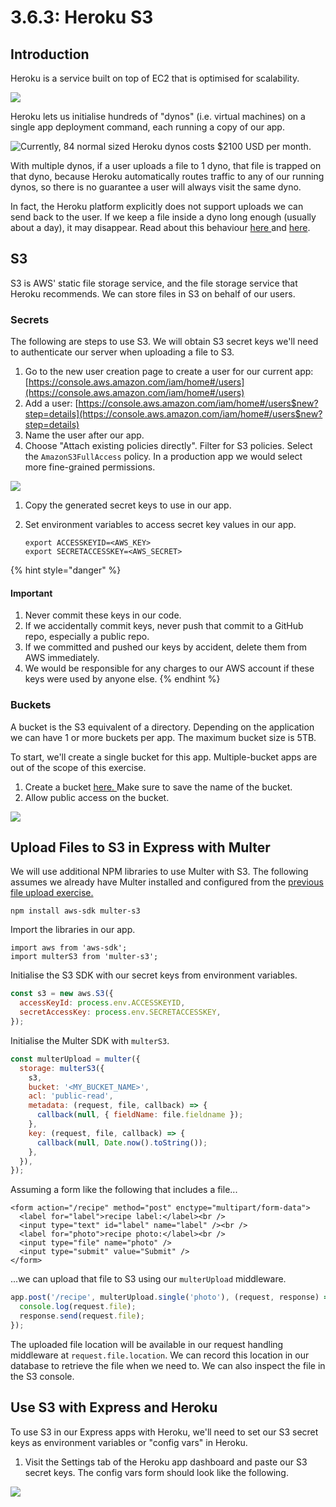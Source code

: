 # 3.6.3: Heroku S3

## Introduction

Heroku is a service built on top of EC2 that is optimised for scalability.

![](../../.gitbook/assets/heroku-arch-simple.png)

Heroku lets us initialise hundreds of "dynos" (i.e. virtual machines) on a single app deployment command, each running a copy of our app.

![Currently, 84 normal sized Heroku dynos costs $2100 USD per month.](../../.gitbook/assets/screen-shot-2020-12-10-at-5.51.58-pm.png)

With multiple dynos, if a user uploads a file to 1 dyno, that file is trapped on that dyno, because Heroku automatically routes traffic to any of our running dynos, so there is no guarantee a user will always visit the same dyno.

In fact, the Heroku platform explicitly does not support uploads we can send back to the user. If we keep a file inside a dyno long enough (usually about a day), it may disappear. Read about this behaviour [here ](https://help.heroku.com/K1PPS2WM/why-are-my-file-uploads-missing-deleted)and [here](https://devcenter.heroku.com/articles/dynos#ephemeral-filesystem).

## S3

S3 is AWS' static file storage service, and the file storage service that Heroku recommends. We can store files in S3 on behalf of our users.

### Secrets

The following are steps to use S3. We will obtain S3 secret keys we'll need to authenticate our server when uploading a file to S3.

1. Go to the new user creation page to create a user for our current app: [https://console.aws.amazon.com/iam/home#/users](https://console.aws.amazon.com/iam/home#/users)
2. Add a user: [https://console.aws.amazon.com/iam/home#/users$new?step=details](https://console.aws.amazon.com/iam/home#/users$new?step=details)
3. Name the user after our app.
4. Choose "Attach existing policies directly". Filter for S3 policies. Select the `AmazonS3FullAccess` policy. In a production app we would select more fine-grained permissions.

![](../../.gitbook/assets/screen-shot-2020-12-10-at-8.52.30-pm.png)

1. Copy the generated secret keys to use in our app.
2.  Set environment variables to access secret key values in our app.

    ```
    export ACCESSKEYID=<AWS_KEY>
    export SECRETACCESSKEY=<AWS_SECRET>
    ```

{% hint style="danger" %}
#### Important

1. Never commit these keys in our code.
2. If we accidentally commit keys, never push that commit to a GitHub repo, especially a public repo.
3. If we committed and pushed our keys by accident, delete them from AWS immediately.
4. We would be responsible for any charges to our AWS account if these keys were used by anyone else.
{% endhint %}

### Buckets

A bucket is the S3 equivalent of a directory. Depending on the application we can have 1 or more buckets per app. The maximum bucket size is 5TB.

To start, we'll create a single bucket for this app. Multiple-bucket apps are out of the scope of this exercise.

1. Create a bucket [here. ](https://s3.console.aws.amazon.com/s3/bucket/create)Make sure to save the name of the bucket.
2. Allow public access on the bucket.

![](../../.gitbook/assets/screen-shot-2020-12-10-at-9.07.56-pm.png)

## Upload Files to S3 in Express with Multer

We will use additional NPM libraries to use Multer with S3. The following assumes we already have Multer installed and configured from the [previous file upload exercise.](../3.4-sql-applications/3.4.11-file-uploads.md)

```
npm install aws-sdk multer-s3
```

Import the libraries in our app.

```
import aws from 'aws-sdk';
import multerS3 from 'multer-s3';
```

Initialise the S3 SDK with our secret keys from environment variables.

```javascript
const s3 = new aws.S3({
  accessKeyId: process.env.ACCESSKEYID,
  secretAccessKey: process.env.SECRETACCESSKEY,
});
```

Initialise the Multer SDK with `multerS3`.

```javascript
const multerUpload = multer({
  storage: multerS3({
    s3,
    bucket: '<MY_BUCKET_NAME>',
    acl: 'public-read',
    metadata: (request, file, callback) => {
      callback(null, { fieldName: file.fieldname });
    },
    key: (request, file, callback) => {
      callback(null, Date.now().toString());
    },
  }),
});
```

Assuming a form like the following that includes a file...

```markup
<form action="/recipe" method="post" enctype="multipart/form-data">
  <label for="label">recipe label:</label><br />
  <input type="text" id="label" name="label" /><br />
  <label for="photo">recipe photo:</label><br />
  <input type="file" name="photo" />
  <input type="submit" value="Submit" />
</form>
```

...we can upload that file to S3 using our `multerUpload` middleware.

```javascript
app.post('/recipe', multerUpload.single('photo'), (request, response) => {
  console.log(request.file);
  response.send(request.file);
});
```

The uploaded file location will be available in our request handling middleware at `request.file.location`. We can record this location in our database to retrieve the file when we need to. We can also inspect the file in the S3 console.

## Use S3 with Express and Heroku

To use S3 in our Express apps with Heroku, we'll need to set our S3 secret keys as environment variables or "config vars" in Heroku.

1. Visit the Settings tab of the Heroku app dashboard and paste our S3 secret keys. The config vars form should look like the following.

![](../../.gitbook/assets/screen-shot-2020-12-16-at-10.09.15-am.png)
